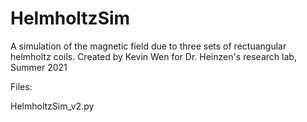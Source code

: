 # HelmholtzSim
A simulation of the magnetic field due to three sets of rectuangular helmholtz coils. Created by Kevin Wen for Dr. Heinzen's research lab, Summer 2021

Files:

HelmholtzSim_v2.py
